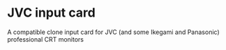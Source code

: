 # JVC input card
 A compatible clone input card for JVC (and some Ikegami and Panasonic) professional CRT monitors
